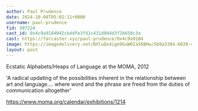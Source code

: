```yaml
---
author: Paul Prudence
date: 2024-10-08T05:02:11+0000
username: paul-prudence
fid: 307224
cast_id: 0x4c9a9184042cb4dfe3fd1c431d0d4d3f2b658c3a
cast: https://farcaster.xyz/paul-prudence/0x4c9a9184
image: https://imagedelivery.net/BXluQx4ige9GuW0Ia56BHw/5b9a3384-6020-4f80-d511-7c5c5215a000/original
layout: post
---
```


Ecstatic Alphabets/Heaps of Language at the MOMA, 2012

'A radical updating of the possibilities inherent in the relationship between art and language.... where word and the phrase are freed from the duties of communication altogether'

https://www.moma.org/calendar/exhibitions/1214

<img src='https://imagedelivery.net/BXluQx4ige9GuW0Ia56BHw/5b9a3384-6020-4f80-d511-7c5c5215a000/original' alt='' referrerpolicy='no-referrer'/>
